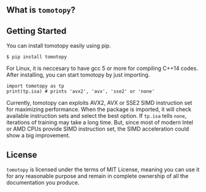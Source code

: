 What is `tomotopy`?
---------------------

Getting Started
---------------
You can install tomotopy easily using pip.

    $ pip install tomotopy

For Linux, it is neccesary to have gcc 5 or more for compiling C++14 codes.
After installing, you can start tomotopy by just importing.

    import tomotopy as tp
    print(tp.isa) # prints 'avx2', 'avx', 'sse2' or 'none'

Currently, tomotopy can exploits AVX2, AVX or SSE2 SIMD instruction set
for maximizing performance. When the package is imported, it will check available instruction sets and select the best option.
If `tp.isa` tells `none`, iterations of training may take a long time. 
But, since most of modern Intel or AMD CPUs provide SIMD instruction set, the SIMD acceleration could show a big improvement.

License
---------
`tomotopy` is licensed under the terms of MIT License, 
meaning you can use it for any reasonable purpose and remain in complete ownership of all the documentation you produce.